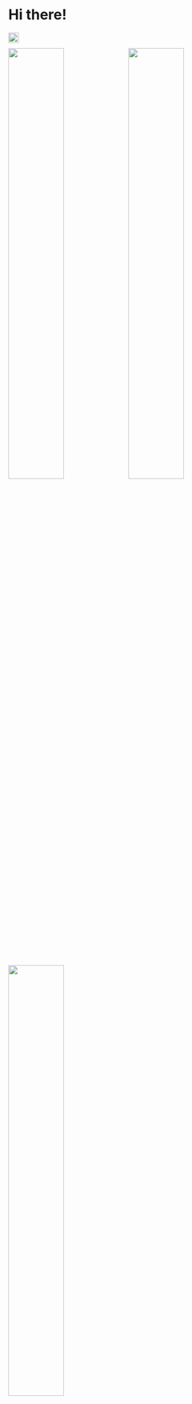 # Hi there!

<a href="https://www.linkedin.com/in/jan-odvar-grindheim-90583352"><img align="left" src="https://raw.githubusercontent.com/yushi1007/yushi1007/main/images/linkedin.svg" alt="Yu Shi | LinkedIn" width="21px"/></a> </br>

<img align="left" width="47%" src = "https://github-readme-stats.vercel.app/api?username=Mnewer&show_icons=true&theme=dark" />
<img align="left" width="47%" src = "https://github-readme-stats.vercel.app/api/top-langs/?username=Mnewer&layout=compact" />


<img align="left" width="47%" src = "https://www.codewars.com/users/Mnewer/badges/large" />

